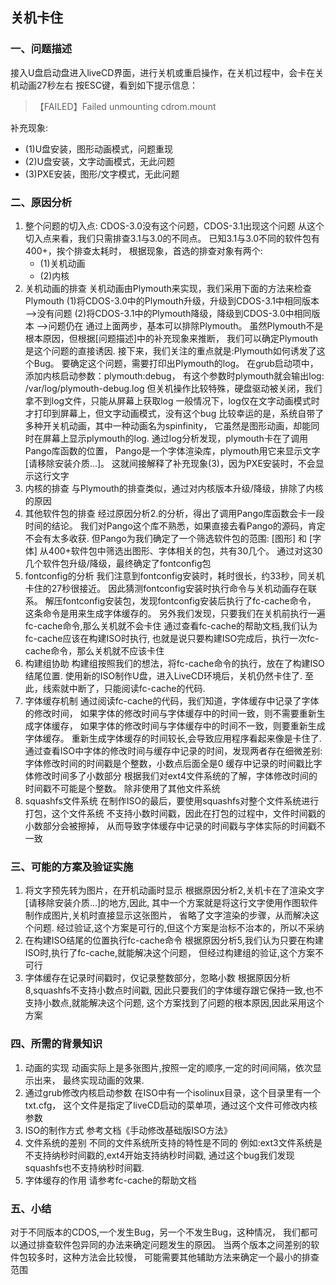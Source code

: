 ## 关机卡住
### 一、问题描述
接入U盘启动盘进入liveCD界面，进行关机或重启操作，在关机过程中，会卡在关机动画27秒左右
按ESC键，看到如下提示信息：
>【FAILED】Failed unmounting cdrom.mount</br>

补充现象:
  - (1)U盘安装，图形动画模式，问题重现
  - (2)U盘安装，文字动画模式，无此问题
  - (3)PXE安装，图形/文字模式，无此问题
### 二、原因分析
1. 整个问题的切入点: CDOS-3.0没有这个问题，CDOS-3.1出现这个问题
  从这个切入点来看，我们只需排查3.1与3.0的不同点。
  已知3.1与3.0不同的软件包有400+，挨个排查太耗时，
  根据现象，首选的排查对象有两个:
    - (1)关机动画
    - (2)内核
2. 关机动画的排查
  关机动画由Plymouth来实现，我们采用下面的方法来检查Plymouth
    (1)将CDOS-3.0中的Plymouth升级，升级到CDOS-3.1中相同版本 -->没有问题
    (2)将CDOS-3.1中的Plymouth降级，降级到CDOS-3.0中相同版本 -->问题仍在
  通过上面两步，基本可以排除Plymouth。
  虽然Plymouth不是根本原因，但根据[问题描述]中的补充现象来推断，
  我们可以确定Plymouth是这个问题的直接诱因.
  接下来，我们关注的重点就是:Plymouth如何诱发了这个Bug。
  要确定这个问题，需要打印出Plymouth的log。
  在grub启动项中，添加内核启动参数：plymouth:debug，
  有这个参数时plymouth就会输出log: /var/log/plymouth-debug.log
  但关机操作比较特殊，硬盘驱动被关闭，我们拿不到log文件，只能从屏幕上获取log
  一般情况下，log仅在文字动画模式时才打印到屏幕上，但文字动画模式，没有这个bug
  比较幸运的是，系统自带了多种开关机动画，其中一种动画名为spinfinity，
  它虽然是图形动画，却能同时在屏幕上显示plymouth的log.
  通过log分析发现，plymouth卡在了调用Pango库函数的位置，
  Pango是一个字体渲染库，plymouth用它来显示文字[请移除安装介质...]。
  这就间接解释了补充现象(3)，因为PXE安装时，不会显示这行文字
3. 内核的排查
  与Plymouth的排查类似，通过对内核版本升级/降级，排除了内核的原因
4. 其他软件包的排查
  经过原因分析2.的分析，得出了调用Pango库函数会卡一段时间的结论。
  我们对Pango这个库不熟悉，如果直接去看Pango的源码，肯定不会有太多收获.
  但Pango为我们确定了一个筛选软件包的范围: [图形] 和 [字体]
  从400+软件包中筛选出图形、字体相关的包，共有30几个。
  通过对这30几个软件包升级/降级，最终确定了fontconfig包
5. fontconfig的分析
  我们注意到fontconfig安装时，耗时很长，约33秒，同关机卡住的27秒很接近。
  因此猜测fontconfig安装时执行命令与关机动画存在联系。
  解压fontconfig安装包，发现fontconfig安装后执行了fc-cache命令，
  这条命令是用来生成字体缓存的。
  另外我们发现，只要我们在关机前执行一遍fc-cache命令,那么关机就不会卡住
  通过查看fc-cache的帮助文档,我们认为fc-cache应该在构建ISO时执行,
  也就是说只要构建ISO完成后，执行一次fc-cache命令，那么关机就不应该卡住
6. 构建组协助
  构建组按照我们的想法，将fc-cache命令的执行，放在了构建ISO结尾位置.
  使用新的ISO制作U盘，进入LiveCD环境后，关机仍然卡住了.
  至此，线索就中断了，只能阅读fc-cache的代码.
7. 字体缓存机制
  通过阅读fc-cache的代码，我们知道，字体缓存中记录了字体的修改时间，
  如果字体的修改时间与字体缓存中的时间一致，则不需要重新生成字体缓存，
  如果字体的修改时间与字体缓存中的时间不一致，则要重新生成字体缓存。
  重新生成字体缓存的时间较长,会导致应用程序看起来像是卡住了.
  通过查看ISO中字体的修改时间与缓存中记录的时间，发现两者存在细微差别:
    字体修改时间的时间戳是个整数，小数点后面全是0
    缓存中记录的时间戳比字体修改时间多了小数部分
  根据我们对ext4文件系统的了解，字体修改时间的时间戳不可能是个整数。
  除非使用了其他文件系统
8. squashfs文件系统
  在制作ISO的最后，要使用squashfs对整个文件系统进行打包，这个文件系统
  不支持小数时间戳，因此在打包的过程中，文件时间戳的小数部分会被擦掉，
  从而导致字体缓存中记录的时间戳与字体实际的时间戳不一致

### 三、可能的方案及验证实施
1. 将文字预先转为图片，在开机动画时显示
  根据原因分析2,关机卡在了渲染文字[请移除安装介质...]的地方,因此,
  其中一个方案就是将这行文字使用作图软件制作成图片,关机时直接显示这张图片，
  省略了文字渲染的步骤，从而解决这个问题.
  经过验证,这个方案是可行的,但这个方案是治标不治本的，所以不采纳
2. 在构建ISO结尾的位置执行fc-cache命令
  根据原因分析5,我们认为只要在构建ISO时,执行了fc-cache,就能解决这个问题，
  但经过构建组的验证,这个方案不可行
3. 字体缓存在记录时间戳时，仅记录整数部分，忽略小数
  根据原因分析8,squashfs不支持小数点时间戳,
  因此只要我们的字体缓存跟它保持一致,也不支持小数点,就能解决这个问题,
  这个方案找到了问题的根本原因,因此采用这个方案

### 四、所需的背景知识
1. 动画的实现
  动画实际上是多张图片,按照一定的顺序,一定的时间间隔，依次显示出来，
  最终实现动画的效果.
2. 通过grub修改内核启动参数
  在ISO中有一个isolinux目录，这个目录里有一个txt.cfg，
  这个文件是指定了liveCD启动的菜单项，通过这个文件可修改内核参数
3. ISO的制作方式
  参考文档《手动修改基础版ISO方法》
4. 文件系统的差别
  不同的文件系统所支持的特性是不同的
  例如:ext3文件系统是不支持纳秒时间戳的,ext4开始支持纳秒时间戳,
  通过这个bug我们发现squashfs也不支持纳秒时间戳.
5. 字体缓存的作用
  请参考fc-cache的帮助文档

### 五、小结
对于不同版本的CDOS,一个发生Bug，另一个不发生Bug，这种情况，
我们都可以通过排查软件包异同的办法来确定问题发生的原因。
当两个版本之间差别的软件包较多时，这种方法会比较慢，
可能需要其他辅助方法来确定一个最小的排查范围